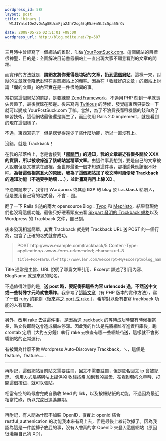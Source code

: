 ```yaml
--- 
wordpress_id: 587
layout: post
title: !binary |
  W1J1YnldIOeZvOmAgSBUcmFja2JhY2sg55qE5a+m5L2c5pa55rOV

date: 2008-05-26 02:51:01 +08:00
wordpress_url: http://blog.xdite.net/?p=587
---
```

三月時中曾經寫了一個網站的雛形，叫做 <a href="http://yourpostsuck.com">YourPostSuck.com</a>。這個網站的目標很神聖，目的是：企圖解決目前書籤網站上一直出現大家不願意看到的文章的問題。

而實作的方法就是，<strong>請網友將你覺得是垃圾的文章，扔到<a href="http://yourpostsuck.com">這個網站</a></strong>。這樣一來，討厭的文章就會降低出現在書籤網站上的頻率。因為在「收藏好的文章」的網站上討論「爛的文章」的內容實在是一件很詭異的事。

當初寫這個網站的前提，是要練習 <a href="http://framework.zend.com/">Zend Framework</a>，不過用 PHP 刻到一半就喪失興趣了，最後就晾在那邊。後來寫完 <a href="http://twitio.us">Twitious</a> 的時候，發覺這東西只要改一下就可以變成 YourPostSuck.com 了嘛。當然，為了不浪費長輩租機器的錢和為了練習技術，這個網站最後還是誕生了，而且使用 Rails 2.0 implement，就是看到的現在這個樣子。

不過，東西寫完了，但是總覺得還少了些什麼功能，所以一直沒有上。

沒錯，就是 Trackback！

在我的部落格上，老是會接到<strong>「<a href="http://door.urs.tw">部關門</a>」的通知，我的文章最近有很多關於 XXX 的資訊，所以被收錄進了該網站當精華文章</strong>。由這件事我想到，要是自己的文章被人說爛但是又被蒙在鼓裡，全世界最後一個才知道這件事，那種感覺應該很不好吧。<strong>為著這個相當重大的原因，我為了這個網站加了收文時可順便發 Trackback 的通知功能（不過要手動填 ....），並計畫寫完再上線 XD </strong>。


不過問題來了，我會用 Wordpress 或其他 BSP 的 blog 發 trackback 給別人，但是要用自己寫的程式發，不會 ...囧。

翻了一下 Rails 出過的兩大 opensource Blog：<a href="http://github.com/theRocket/typo/tree/master">Typo</a> 和 <a href="http://mephistoblog.com/">Mephisto</a>，結果發現他們也沒寫這個功能。最後只好硬著頭皮去看 <a href="http://www.sixapart.com/pronet/docs/trackback_spec">Sixpart 發明的 Trackback 規格</a>以及 Wordpress 的 Trackback 文件，自己刻。

後來發現相當簡單。其實 Trackback 就是對 Trackback URL 送 POST 的一個行為，包含了正確的格式就會成功。

<blockquote> 
    POST http://www.example.com/trackback/5
    Content-Type: application/x-www-form-urlencoded; charset=utf-8
    
    title=Foo+Bar&url=http://www.bar.com/&excerpt=My+Excerpt&blog_name=Foo
</blockquote>

Title 通常是主旨、URL 說明了哪篇文章引用、Excerpt 詳述了引用內容、BlogName 就是來源的站名。

不過值得注意的是，<strong>送 post 時，要記得把這些內容 urlencode 過，不然送中文或一些特殊字元時就會爆炸</strong>。我參考了<a href="http://www.11zhuce.com/seo/404.html">這篇文章</a>（有 PHP 版本的實作方法），寫了一個 ruby 的範例（<a href="http://nopa.pixnet.tw/index.php?id=2e767140e8">後來將之 port 成 rake </a>），希望對以後有要寫 trackback 功能的人有幫助。

----
另外，改用 <a href="http://railsenvy.com/2007/6/11/ruby-on-rails-rake-tutorial">rake</a> 去做這件事，是因為送 trackback 的等待成功時間有時候相當長，貼文後即時送會造成網站停滯。因此我的作法是先將網址存進資料庫後，跑 crontab 定期（大約五分鐘）執行 rake 去檢查有哪一些網址待送，這樣就不會影響網站的正常運行。

有被問為什麼不做 Wordpress Auto-Discovery Trackback，ㄟ，這個是 feature，feature……

----
再附記，這個網站目前貼文需要註冊，回文不需要註冊，但是匿名回文 ip 會被紀錄。
使用方式是將網站上提供的 收錄按鈕 加到我的最愛，在看到爛的文章時，打開這個按鈕，就可以張貼。

相當有空的時候會完成自動收 feed 的 link，以及按鈕貼紙的功能。不過因為最近相當忙碌，所以完成日遙遙無期。

----
再附記，有人問為什麼不加裝 OpenID，事實上 openid 結合 restful_authenication 的功能我本來有寫上去，但是最後上線前砍掉了。因為我認為這是一件脫褲子放屁的事，沒有人會真的拿 OpenID 來登入這個網站（原因很淺顯自己猜 XD）。
